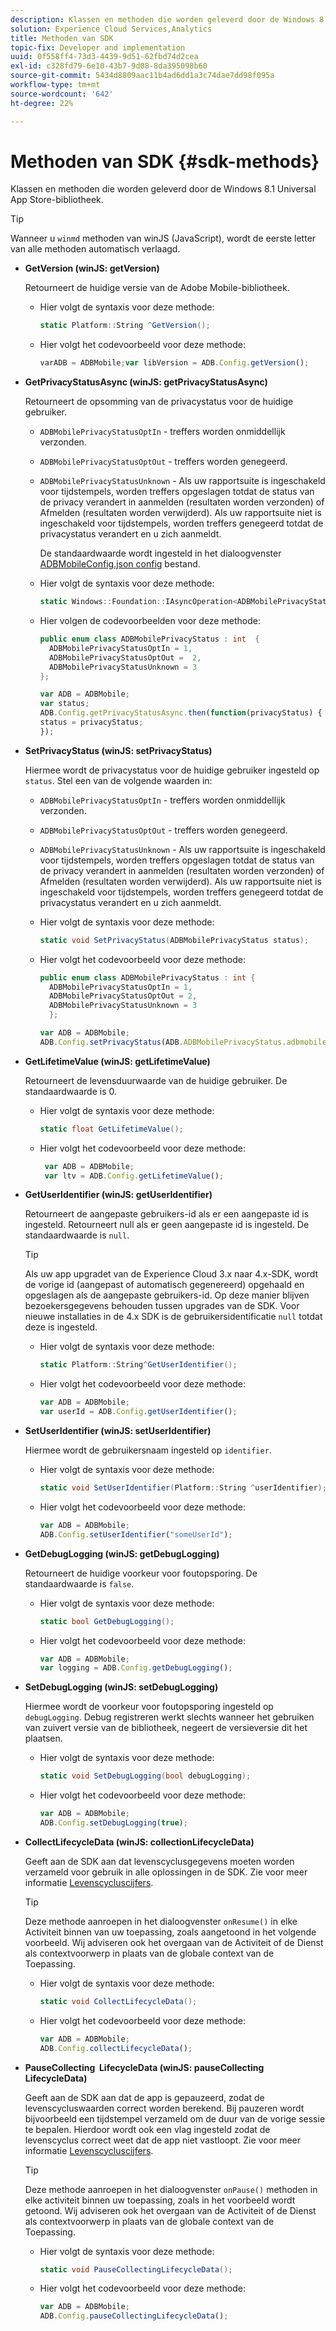 ```yaml
---
description: Klassen en methoden die worden geleverd door de Windows 8.1 Universal App Store-bibliotheek.
solution: Experience Cloud Services,Analytics
title: Methoden van SDK
topic-fix: Developer and implementation
uuid: 0f558ff4-73d3-4439-9d51-62fbd74d2cea
exl-id: c328fd79-6e10-43b7-9d08-8da395098b60
source-git-commit: 5434d8809aac11b4ad6dd1a3c74dae7dd98f095a
workflow-type: tm+mt
source-wordcount: '642'
ht-degree: 22%

---
```


# Methoden van SDK {#sdk-methods}

Klassen en methoden die worden geleverd door de Windows 8.1 Universal App Store-bibliotheek.

>[!TIP]
>
>Wanneer u `winmd` methoden van winJS (JavaScript), wordt de eerste letter van alle methoden automatisch verlaagd.

* **GetVersion (winJS: getVersion)**

   Retourneert de huidige versie van de Adobe Mobile-bibliotheek.

   * Hier volgt de syntaxis voor deze methode:

      ```csharp
      static Platform::String ^GetVersion();
      ```

   * Hier volgt het codevoorbeeld voor deze methode:

      ```js
      varADB = ADBMobile;var libVersion = ADB.Config.getVersion(); 
      ```

* **GetPrivacyStatusAsync (winJS: getPrivacyStatusAsync)**

   Retourneert de opsomming van de privacystatus voor de huidige gebruiker.

   * `ADBMobilePrivacyStatusOptIn` - treffers worden onmiddellijk verzonden.
   * `ADBMobilePrivacyStatusOptOut` - treffers worden genegeerd.
   * `ADBMobilePrivacyStatusUnknown` - Als uw rapportsuite is ingeschakeld voor tijdstempels, worden treffers opgeslagen totdat de status van de privacy verandert in aanmelden (resultaten worden verzonden) of Afmelden (resultaten worden verwijderd). Als uw rapportsuite niet is ingeschakeld voor tijdstempels, worden treffers genegeerd totdat de privacystatus verandert en u zich aanmeldt.

      De standaardwaarde wordt ingesteld in het dialoogvenster [ADBMobileConfig.json config](/help/windows-appstore/c-configuration/c.json.md) bestand.

   * Hier volgt de syntaxis voor deze methode:

      ```csharp
      static Windows::Foundation::IAsyncOperation<ADBMobilePrivacyStatus> ^getPrivacyStatusAsync(); 
      ```

   * Hier volgen de codevoorbeelden voor deze methode:

      ```csharp
      public enum class ADBMobilePrivacyStatus : int  {
        ADBMobilePrivacyStatusOptIn = 1, 
        ADBMobilePrivacyStatusOptOut =  2,
        ADBMobilePrivacyStatusUnknown = 3
      };
      ```

      ```js
      var ADB = ADBMobile;
      var status;
      ADB.Config.getPrivacyStatusAsync.then(function(privacyStatus) {
      status = privacyStatus;
      }); 
      ```

* **SetPrivacyStatus (winJS: setPrivacyStatus)**

   Hiermee wordt de privacystatus voor de huidige gebruiker ingesteld op `status`. Stel een van de volgende waarden in:

   * `ADBMobilePrivacyStatusOptIn` - treffers worden onmiddellijk verzonden.
   * `ADBMobilePrivacyStatusOptOut` - treffers worden genegeerd.
   * `ADBMobilePrivacyStatusUnknown` - Als uw rapportsuite is ingeschakeld voor tijdstempels, worden treffers opgeslagen totdat de status van de privacy verandert in aanmelden (resultaten worden verzonden) of Afmelden (resultaten worden verwijderd). Als uw rapportsuite niet is ingeschakeld voor tijdstempels, worden treffers genegeerd totdat de privacystatus verandert en u zich aanmeldt.

   * Hier volgt de syntaxis voor deze methode:

      ```csharp
      static void SetPrivacyStatus(ADBMobilePrivacyStatus status);
      ```

   * Hier volgt het codevoorbeeld voor deze methode:

      ```csharp
      public enum class ADBMobilePrivacyStatus : int {
        ADBMobilePrivacyStatusOptIn = 1,
        ADBMobilePrivacyStatusOptOut = 2,
        ADBMobilePrivacyStatusUnknown = 3
        }; 
      ```

      ```js
      var ADB = ADBMobile;
      ADB.Config.setPrivacyStatus(ADB.ADBMobilePrivacyStatus.adbmobilePrivacyStatusOptIn); 
      ```

* **GetLifetimeValue (winJS: getLifetimeValue)**

   Retourneert de levensduurwaarde van de huidige gebruiker. De standaardwaarde is 0.

   * Hier volgt de syntaxis voor deze methode:

      ```csharp
      static float GetLifetimeValue();
      ```

   * Hier volgt het codevoorbeeld voor deze methode:

      ```js
       var ADB = ADBMobile;
       var ltv = ADB.Config.getLifetimeValue(); 
      ```

* **GetUserIdentifier (winJS: getUserIdentifier)**

   Retourneert de aangepaste gebruikers-id als er een aangepaste id is ingesteld. Retourneert null als er geen aangepaste id is ingesteld. De standaardwaarde is `null`.

   >[!TIP]
   >
   >Als uw app upgradet van de Experience Cloud 3.x naar 4.x-SDK, wordt de vorige id (aangepast of automatisch gegenereerd) opgehaald en opgeslagen als de aangepaste gebruikers-id. Op deze manier blijven bezoekersgegevens behouden tussen upgrades van de SDK. Voor nieuwe installaties in de 4.x SDK is de gebruikersidentificatie `null` totdat deze is ingesteld.

   * Hier volgt de syntaxis voor deze methode:

      ```csharp
      static Platform::String^GetUserIdentifier();
      ```

   * Hier volgt het codevoorbeeld voor deze methode:

      ```js
      var ADB = ADBMobile;
      var userId = ADB.Config.getUserIdentifier(); 
      ```

* **SetUserIdentifier (winJS: setUserIdentifier)**

   Hiermee wordt de gebruikersnaam ingesteld op `identifier`.

   * Hier volgt de syntaxis voor deze methode:

      ```csharp
      static void SetUserIdentifier(Platform::String ^userIdentifier);
      ```

   * Hier volgt het codevoorbeeld voor deze methode:

      ```js
      var ADB = ADBMobile;
      ADB.Config.setUserIdentifier("someUserId"); 
      ```

* **GetDebugLogging (winJS: getDebugLogging)**

   Retourneert de huidige voorkeur voor foutopsporing. De standaardwaarde is `false`.

   * Hier volgt de syntaxis voor deze methode:

      ```csharp
      static bool GetDebugLogging(); 
      ```

   * Hier volgt het codevoorbeeld voor deze methode:

      ```js
      var ADB = ADBMobile;
      var logging = ADB.Config.getDebugLogging(); 
      ```

* **SetDebugLogging (winJS: setDebugLogging)**

   Hiermee wordt de voorkeur voor foutopsporing ingesteld op `debugLogging`. Debug registreren werkt slechts wanneer het gebruiken van zuivert versie van de bibliotheek, negeert de versieversie dit het plaatsen.

   * Hier volgt de syntaxis voor deze methode:

      ```csharp
      static void SetDebugLogging(bool debugLogging); 
      ```

   * Hier volgt het codevoorbeeld voor deze methode:

      ```js
      var ADB = ADBMobile;
      ADB.Config.setDebugLogging(true); 
      ```

* **CollectLifecycleData (winJS: collectionLifecycleData)**

   Geeft aan de SDK aan dat levenscyclusgegevens moeten worden verzameld voor gebruik in alle oplossingen in de SDK. Zie voor meer informatie [Levenscycluscijfers](/help/windows-appstore/metrics.md).

   >[!TIP]
   >
   >Deze methode aanroepen in het dialoogvenster `onResume()` in elke Activiteit binnen van uw toepassing, zoals aangetoond in het volgende voorbeeld. Wij adviseren ook het overgaan van de Activiteit of de Dienst als contextvoorwerp in plaats van de globale context van de Toepassing.

   * Hier volgt de syntaxis voor deze methode:

      ```csharp
      static void CollectLifecycleData();
      ```

   * Hier volgt het codevoorbeeld voor deze methode:

      ```js
      var ADB = ADBMobile;
      ADB.Config.collectLifecycleData(); 
      ```

* **PauseCollecting &#x200B; LifecycleData (winJS: pauseCollecting &#x200B; LifecycleData)**

   Geeft aan de SDK aan dat de app is gepauzeerd, zodat de levenscycluswaarden correct worden berekend. Bij pauzeren wordt bijvoorbeeld een tijdstempel verzameld om de duur van de vorige sessie te bepalen. Hierdoor wordt ook een vlag ingesteld zodat de levenscyclus correct weet dat de app niet vastloopt. Zie voor meer informatie [Levenscycluscijfers](/help/windows-appstore/metrics.md).

   >[!TIP]
   >
   >Deze methode aanroepen in het dialoogvenster `onPause()` methoden in elke activiteit binnen uw toepassing, zoals in het voorbeeld wordt getoond. Wij adviseren ook het overgaan van de Activiteit of de Dienst als contextvoorwerp in plaats van de globale context van de Toepassing.

   * Hier volgt de syntaxis voor deze methode:

      ```csharp
      static void PauseCollectingLifecycleData();
      ```

   * Hier volgt het codevoorbeeld voor deze methode:

      ```js
      var ADB = ADBMobile;
      ADB.Config.pauseCollectingLifecycleData();
      ```
